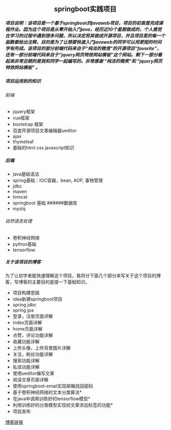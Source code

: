 ## <center>springboot实践项目</center>
##### 项目说明：该项目是一个基于springboot的javaweb项目，项目的初衷是完成课程作业。因为这个项目是从零开始入门java，经历近10个星期做成的，个人感觉在学习的过程中遇到很多问题，所以决定将其做成开源项目，并且项目里的每一个函数都给出注释，目的是为了让想要快速入门javaweb的同学可以用更短的时间学有所成。该项目的部分前端代码来自于“纯洁的微信”的开源项目“favorite”，还有一部分前端代码来自于“jquery网页特效网站模板”这个网站。剩下一部分看起来非常丑陋的是我和同学一起编写的。非常感谢 “纯洁的微笑”和 “jquery网页特效网站模板” 。

##### 项目运用到的知识
###### 前端
- jquery框架
- vue框架
- bootstrap 框架
- 百度开源项目文章编辑器ueditor
- ajax
- thymeleaf
- 基础的html  css  javascript知识

##### 后端
- java基础语法
- spring基础：IOC容器，bean, AOP, 事物管理 
- jdbc
- maven
- tomcat
- springboot 基础
######数据库
- myslq
###### 自然语言处理
- 卷积神经网络
- python基础
- tensorflow


##### 关于该项目的博客
为了让初学者能快速理解这个项目，我将分下面几个部分来写关于这个项目的博客，写博客的主要目的是提一下基础知识。
- 项目构建思路
- idea新建springboot项目
- spring jdbc 
-  spring jpa 
-  登录，注册页面详解
-  index页面详解
-  home页面详解
-  点赞，评论功能详解
-  收藏功能详解
-  上传头像，上传背景图片详解
-  关注，粉丝功能详解
-  搜索功能详解
-  私信功能详解
-  使用ueditor编写文章
-  阅读文章页面详解
-  使用springboot-email实现邮箱找回密码
-  基于卷积神经网络的文本分类算法*
-  在java中调用训练好的tensorflow模型*
-  利用训练好的分类模型实现给文章添加标签的功能*
-  项目发布


[博客链接](https://blog.csdn.net/qq_40774175/column/info/32808)
